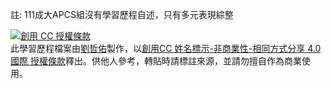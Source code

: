註: 111成大APCS組沒有學習歷程自述，只有多元表現綜整

<a rel="license" href="http://creativecommons.org/licenses/by-nc-sa/4.0/"><img alt="創用 CC 授權條款" style="border-width:0" src="https://i.creativecommons.org/l/by-nc-sa/4.0/88x31.png" /></a><br /><span xmlns:dct="http://purl.org/dc/terms/" property="dct:title">此學習歷程檔案</span>由<a xmlns:cc="http://creativecommons.org/ns#" href="https://github.com/jason810496" property="cc:attributionName" rel="cc:attributionURL">劉哲佑</a>製作，以<a rel="license" href="http://creativecommons.org/licenses/by-nc-sa/4.0/">創用CC 姓名標示-非商業性-相同方式分享 4.0 國際 授權條款</a>釋出。供他人參考，轉貼時請標註來源，並請勿擅⾃作為商業使⽤。

